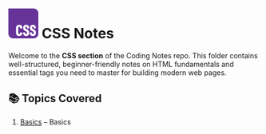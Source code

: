 # ![CSS Logo](../assets/css-logo.svg) CSS Notes

Welcome to the **CSS section** of the Coding Notes repo. This folder contains well-structured, beginner-friendly notes on HTML fundamentals and essential tags you need to master for building modern web pages.

## 📚 Topics Covered

1. [Basics](./01_Basics.md) – Basics

